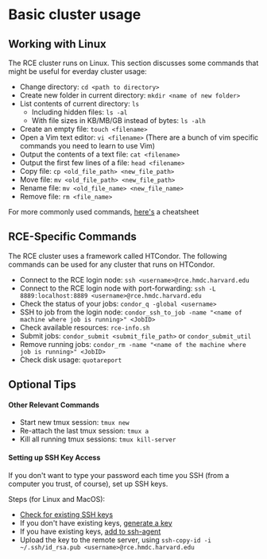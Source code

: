 # Basic cluster usage

## Working with Linux
The RCE cluster runs on Linux. This section discusses some commands that might be useful for everday cluster usage:

- Change directory: `cd <path to directory>`
- Create new folder in current directory: `mkdir <name of new folder>`
- List contents of current directory: `ls`
    + Including hidden files: `ls -al`
    + With file sizes in KB/MB/GB instead of bytes: `ls -alh`
- Create an empty file: `touch <filename>`
- Open a Vim text editor: `vi <filename>` (There are a bunch of vim specific commands you need to learn to use Vim)
- Output the contents of a text file: `cat <filename>`
- Output the first few lines of a file: `head <filename>`
- Copy file: `cp <old_file_path> <new_file_path>`
- Move file: `mv <old_file_path> <new_file_path>`
- Rename file: `mv <old_file_name> <new_file_name>`
- Remove file: `rm <file_name>`

For more commonly used commands, [here's](https://www.cheatography.com/davechild/cheat-sheets/linux-command-line/) a cheatsheet

## RCE-Specific Commands
The RCE cluster uses a framework called HTCondor. The following commands can be used for any cluster that runs on HTCondor.

- Connect to the RCE login node: `ssh <username>@rce.hmdc.harvard.edu`
- Connect to the RCE login node with port-forwarding: `ssh -L 8889:localhost:8889 <username>@rce.hmdc.harvard.edu`
- Check the status of your jobs: `condor_q -global <username>`
- SSH to job from the login node: `condor_ssh_to_job -name "<name of machine where job is running>" <JobID>`
- Check available resources: `rce-info.sh`
- Submit jobs: `condor_submit <submit_file_path>` or `condor_submit_util`
- Remove running jobs: `condor_rm -name "<name of the machine where job is running>" <JobID>`
- Check disk usage: `quotareport`

## Optional Tips

#### Other Relevant Commands
- Start new tmux session: `tmux new`
- Re-attach the last tmux session: `tmux a`
- Kill all running tmux sessions: `tmux kill-server`

#### Setting up SSH Key Access

If you don't want to type your password each time you SSH (from a computer you trust, of course), set up SSH keys.

Steps (for Linux and MacOS):

- [Check for existing SSH keys](https://help.github.com/articles/checking-for-existing-ssh-keys/)
- If you don't have existing keys, [generate a key](https://help.github.com/articles/generating-a-new-ssh-key-and-adding-it-to-the-ssh-agent/)
- If you have existing keys, [add to ssh-agent](https://help.github.com/articles/generating-a-new-ssh-key-and-adding-it-to-the-ssh-agent/#adding-your-ssh-key-to-the-ssh-agent)
- Upload the key to the remote server, using `ssh-copy-id -i ~/.ssh/id_rsa.pub <username>@rce.hmdc.harvard.edu`
